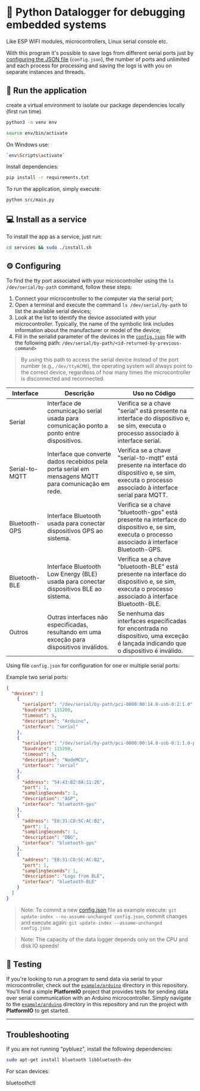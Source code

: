 # 🐍 Python Datalogger for debugging embedded systems 
  
Like ESP WIFI modules, microcontrollers, Linux serial console etc.

With this program it's possible to save logs from different serial ports just by [configuring the JSON file](#-configuring) (`config.json`), the number of ports and unlimited and each process for processing and saving the logs is with you on separate instances and threads.


## 🚀 Run the application

create a virtual environment to isolate our package dependencies locally (first run time)
```bash
python3 -m venv env
```

```bash
source env/bin/activate
```

On Windows use:
```bash 
`env\Scripts\activate`
```

Install dependencies:

```bash
pip install -r requirements.txt
```

To run the application, simply execute:
```bash
python src/main.py
```

## 💻 Install as a service
To install the app as a service, just run:
```bash
cd services && sudo ./install.sh
```

## ⚙️ Configuring

To find the tty port associated with your microcontroller using the `ls /dev/serial/by-path` command, follow these steps:

1. Connect your microcontroller to the computer via the serial port;
2. Open a terminal and execute the command `ls /dev/serial/by-path` to list the available serial devices;
3. Look at the list to identify the device associated with your microcontroller. Typically, the name of the symbolic link includes information about the manufacturer or model of the device;
4. Fill in the serialid parameter of the devices in the [`config.json`](config.json) file with the following path: `/dev/serial/by-path/<id-returned-by-previous-command>`

> By using this path to access the serial device instead of the port number (e.g., `/dev/ttyACM0`), the operating system will always point to the correct device, regardless of how many times the microcontroller is disconnected and reconnected.



| Interface               | Descrição                                                                                                                                                                                                                                                                                                            | Uso no Código                                                                                                                                                                                                                                                                                       |
|-------------------------|----------------------------------------------------------------------------------------------------------------------------------------------------------------------------------------------------------------------------------------------------------------------------------------------------------------------|------------------------------------------------------------------------------------------------------------------------------------------------------------------------------------------------------------------------------------------------------------------------------------------------------|
| Serial                  | Interface de comunicação serial usada para comunicação ponto a ponto entre dispositivos.                                                                                                                                                                                                                              | Verifica se a chave "serial" está presente na interface do dispositivo e, se sim, executa o processo associado à interface serial.                                                                                                                                                                   |
| Serial-to-MQTT           | Interface que converte dados recebidos pela porta serial em mensagens MQTT para comunicação em rede.                                                                                                                                                                                                                   | Verifica se a chave "serial-to-mqtt" está presente na interface do dispositivo e, se sim, executa o processo associado à interface serial para MQTT.                                                                                                                                                 |
| Bluetooth-GPS           | Interface Bluetooth usada para conectar dispositivos GPS ao sistema.                                                                                                                                                                                                                                                 | Verifica se a chave "bluetooth-gps" está presente na interface do dispositivo e, se sim, executa o processo associado à interface Bluetooth-GPS.                                                                                                                                                  |
| Bluetooth-BLE           | Interface Bluetooth Low Energy (BLE) usada para conectar dispositivos BLE ao sistema.                                                                                                                                                                                                                                 | Verifica se a chave "bluetooth-BLE" está presente na interface do dispositivo e, se sim, executa o processo associado à interface Bluetooth-BLE.                                                                                                                                                  |
| Outros                  | Outras interfaces não especificadas, resultando em uma exceção para dispositivos inválidos.                                                                                                                                                                                                                           | Se nenhuma das interfaces especificadas for encontrada no dispositivo, uma exceção é lançada indicando que o dispositivo é inválido.                                                                                                                                                                 |
    
Using file `config.json` for configuration for one or multiple serial ports: 
 
Example two serial ports: 
```json
{
  "devices": [
    {
      "serialport": "/dev/serial/by-path/pci-0000:00:14.0-usb-0:2:1.0",
      "baudrate": 115200,
      "timeout": 5,
      "description": "Arduino",
      "interface": "serial"
    },
    {
      "serialport": "/dev/serial/by-path/pci-0000:00:14.0-usb-0:1:1.0-port0",
      "baudrate": 115200,
      "timeout": 5,
      "description": "NodeMCU",
      "interface": "serial"
    },
    {
      "address": "54:43:B2:8A:11:26",
      "port": 1,
      "samplingSeconds": 1,
      "description": "AGP",
      "interface": "bluetooth-gps"
    },
    {
      "address": "E8:31:CD:5C:AC:B2",
      "port": 1,
      "samplingSeconds": 1,
      "description": "DBG",
      "interface": "bluetooth-gps"
    },
    {
      "address": "E8:31:CD:5C:AC:B2",
      "port": 1,
      "samplingSeconds": 1,
      "description": "Logs from BLE",
      "interface": "bluetooth-BLE"
    }
  ]
}

```

> Note: To commit a new [config.json](config.json) file as example execute: `git update-index --no-assume-unchanged config.json`, commit changes and execute again: `git update-index --assume-unchanged config.json`

> Note: The capacity of the data logger depends only on the CPU and disk IO speeds! 

## 🧪 Testing

If you're looking to run a program to send data via serial to your microcontroller, check out the [`example/arduino`](example/arduino) directory in this repository. You'll find a simple **PlatformIO** project that provides tests for sending data over serial communication with an Arduino microcontroller. Simply navigate to the [`example/arduino`](example/arduino) directory in this repository and run the project with **PlatformIO** to get started.

***
## Troubleshooting

If you are not running "pybluez", install the following dependencies:

```bash 
sudo apt-get install bluetooth libbluetooth-dev
```
For scan devices:

bluetoothctl

